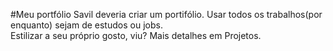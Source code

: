 #Meu portfólio 
Savil deveria criar um portifólio. Usar todos os trabalhos(por enquanto) sejam de estudos ou jobs.<br>
Estilizar a seu próprio gosto, viu?
Mais detalhes em <span>Projetos</span>.
